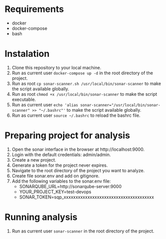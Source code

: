 # Requirements
- docker
- docker-compose
- bash

# Instalation
1. Clone this repository to your local machine.
2. Run as current user `docker-compose up -d` in the root directory of the project.
3. Run as root `cp sonar-scanner.sh /usr/local/bin/sonar-scanner` to make the script available globally.
4. Run as root `chmod +x /usr/local/bin/sonar-scanner` to make the script executable.
5. Run as current user `echo 'alias sonar-scanner="/usr/local/bin/sonar-scanner" >> "~/.bashrc"'` to make the script available globally.
6. Run as current user `source ~/.bashrc` to reload the bashrc file.

# Preparing project for analysis
1. Open the sonar interface in the browser at http://localhost:9000.
2. Login with the default credentials: admin/admin.
3. Create a new project.
4. Generate a token for the project never expires.
5. Navigate to the root directory of the project you want to analyze.
6. Create file sonar.env and add on gitignore.
7. Add the following variables to the sonar.env file:
    - SONARQUBE_URL=http://sonarqube-server:9000
    - YOUR_PROJECT_KEY=test-devops
    - SONAR_TOKEN=sqp_xxxxxxxxxxxxxxxxxxxxxxxxxxxxxxxxxxxxxx

# Running analysis
1. Run as current user `sonar-scanner` in the root directory of the project.
